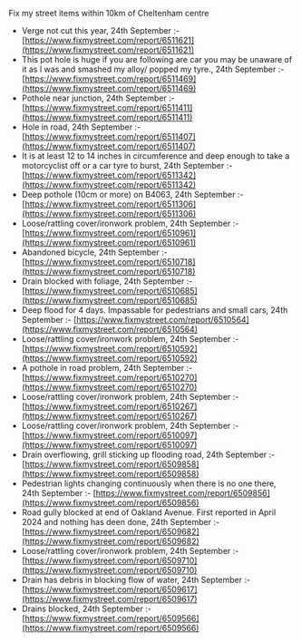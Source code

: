 Fix my street items within 10km of Cheltenham centre

<!-- fix_marker starts -->

- Verge not cut this year, 24th September :- [https://www.fixmystreet.com/report/6511621](https://www.fixmystreet.com/report/6511621)
- This pot hole is huge if you are following are car you may be unaware of it as I was and smashed my alloy/ popped my tyre., 24th September :- [https://www.fixmystreet.com/report/6511469](https://www.fixmystreet.com/report/6511469)
- Pothole near junction, 24th September :- [https://www.fixmystreet.com/report/6511411](https://www.fixmystreet.com/report/6511411)
- Hole in road, 24th September :- [https://www.fixmystreet.com/report/6511407](https://www.fixmystreet.com/report/6511407)
- It is at least 12 to 14 inches in circumference and deep enough to take a motorcyclist off or a car tyre to burst, 24th September :- [https://www.fixmystreet.com/report/6511342](https://www.fixmystreet.com/report/6511342)
- Deep pothole (10cm or more) on B4063, 24th September :- [https://www.fixmystreet.com/report/6511306](https://www.fixmystreet.com/report/6511306)
- Loose/rattling cover/ironwork problem, 24th September :- [https://www.fixmystreet.com/report/6510961](https://www.fixmystreet.com/report/6510961)
- Abandoned bicycle, 24th September :- [https://www.fixmystreet.com/report/6510718](https://www.fixmystreet.com/report/6510718)
- Drain blocked with foliage, 24th September :- [https://www.fixmystreet.com/report/6510685](https://www.fixmystreet.com/report/6510685)
- Deep flood for 4 days. Impassable for pedestrians and small cars, 24th September :- [https://www.fixmystreet.com/report/6510564](https://www.fixmystreet.com/report/6510564)
- Loose/rattling cover/ironwork problem, 24th September :- [https://www.fixmystreet.com/report/6510592](https://www.fixmystreet.com/report/6510592)
- A pothole in road problem, 24th September :- [https://www.fixmystreet.com/report/6510270](https://www.fixmystreet.com/report/6510270)
- Loose/rattling cover/ironwork problem, 24th September :- [https://www.fixmystreet.com/report/6510267](https://www.fixmystreet.com/report/6510267)
- Loose/rattling cover/ironwork problem, 24th September :- [https://www.fixmystreet.com/report/6510097](https://www.fixmystreet.com/report/6510097)
- Drain overflowing, grill sticking up flooding road, 24th September :- [https://www.fixmystreet.com/report/6509858](https://www.fixmystreet.com/report/6509858)
- Pedestrian lights changing continuously when there is no one there, 24th September :- [https://www.fixmystreet.com/report/6509856](https://www.fixmystreet.com/report/6509856)
- Road gully blocked at end of Oakland Avenue. First reported in April 2024 and nothing has deen done, 24th September :- [https://www.fixmystreet.com/report/6509682](https://www.fixmystreet.com/report/6509682)
- Loose/rattling cover/ironwork problem, 24th September :- [https://www.fixmystreet.com/report/6509710](https://www.fixmystreet.com/report/6509710)
- Drain has debris in blocking flow of water, 24th September :- [https://www.fixmystreet.com/report/6509617](https://www.fixmystreet.com/report/6509617)
- Drains blocked, 24th September :- [https://www.fixmystreet.com/report/6509566](https://www.fixmystreet.com/report/6509566)

<!-- fix_marker ends -->